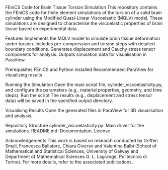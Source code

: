 FEniCS Code for Brain Tissue Torsion Simulation
This repository contains the FEniCS code for finite element simulations of the torsion of a solid brain cylinder using the Modified Quasi-Linear Viscoelastic (MQLV) model. These simulations are designed to characterise the viscoelastic properties of brain tissue based on experimental data.

Features
Implements the MQLV model to simulate brain tissue deformation under torsion.
Includes pre-compression and torsion steps with detailed boundary conditions.
Generates displacement and Cauchy stress tensor components for analysis.
Outputs simulation data for visualisation in ParaView.

Prerequisites
FEniCS and Python installed 
Recommended: ParaView for visualising results

Running the Simulation
Open the main script file, cylinder_viscoelasticity.py, and configure the parameters (e.g., material properties, geometry, and time steps).
Run the script
The results (e.g., displacement and stress tensor data) will be saved in the specified output directory.

Visualising Results
Open the generated files in ParaView for 3D visualisation and analysis.

Repository Structure
cylinder_viscoelasticity.py: Main driver for the simulations.
README.md: Documentation.
License

Acknowledgements
This work is based on research conducted by Griffen Small, Francesca Ballatore, Chiara Giverso and Valentina Balbi (School of Mathematical and Statistical Sciences, University of Galway and Department of Mathematical Sciences G. L. Lagrange, Politecnico di Torino). For more details, refer to the associated publications.
